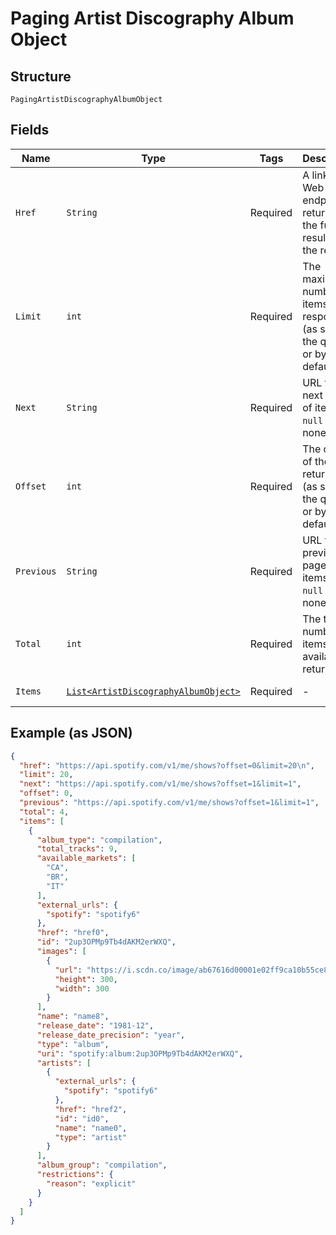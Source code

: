 
# Paging Artist Discography Album Object

## Structure

`PagingArtistDiscographyAlbumObject`

## Fields

| Name | Type | Tags | Description | Getter | Setter |
|  --- | --- | --- | --- | --- | --- |
| `Href` | `String` | Required | A link to the Web API endpoint returning the full result of the request | String getHref() | setHref(String href) |
| `Limit` | `int` | Required | The maximum number of items in the response (as set in the query or by default). | int getLimit() | setLimit(int limit) |
| `Next` | `String` | Required | URL to the next page of items. ( `null` if none) | String getNext() | setNext(String next) |
| `Offset` | `int` | Required | The offset of the items returned (as set in the query or by default) | int getOffset() | setOffset(int offset) |
| `Previous` | `String` | Required | URL to the previous page of items. ( `null` if none) | String getPrevious() | setPrevious(String previous) |
| `Total` | `int` | Required | The total number of items available to return. | int getTotal() | setTotal(int total) |
| `Items` | [`List<ArtistDiscographyAlbumObject>`](../../doc/models/artist-discography-album-object.md) | Required | - | List<ArtistDiscographyAlbumObject> getItems() | setItems(List<ArtistDiscographyAlbumObject> items) |

## Example (as JSON)

```json
{
  "href": "https://api.spotify.com/v1/me/shows?offset=0&limit=20\n",
  "limit": 20,
  "next": "https://api.spotify.com/v1/me/shows?offset=1&limit=1",
  "offset": 0,
  "previous": "https://api.spotify.com/v1/me/shows?offset=1&limit=1",
  "total": 4,
  "items": [
    {
      "album_type": "compilation",
      "total_tracks": 9,
      "available_markets": [
        "CA",
        "BR",
        "IT"
      ],
      "external_urls": {
        "spotify": "spotify6"
      },
      "href": "href0",
      "id": "2up3OPMp9Tb4dAKM2erWXQ",
      "images": [
        {
          "url": "https://i.scdn.co/image/ab67616d00001e02ff9ca10b55ce82ae553c8228\n",
          "height": 300,
          "width": 300
        }
      ],
      "name": "name8",
      "release_date": "1981-12",
      "release_date_precision": "year",
      "type": "album",
      "uri": "spotify:album:2up3OPMp9Tb4dAKM2erWXQ",
      "artists": [
        {
          "external_urls": {
            "spotify": "spotify6"
          },
          "href": "href2",
          "id": "id0",
          "name": "name0",
          "type": "artist"
        }
      ],
      "album_group": "compilation",
      "restrictions": {
        "reason": "explicit"
      }
    }
  ]
}
```


